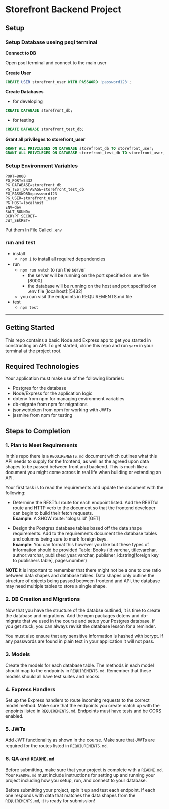 # Storefront Backend Project

## **Setup**

### **Setup Database useing psql terminal**

**Connect to DB**

Open psql terminal and connect to the main user

**Create User**

```sql
CREATE USER storefront_user WITH PASSWORD 'password123';
```

**Create Databases**

- for developing

```sql
CREATE DATABASE storefront_db;
```

- for testing

```sql
CREATE DATABASE storefront_test_db;
```

**Grant all privileges to storefront_user**

```sql
GRANT ALL PRIVILEGES ON DATABASE storefront_db TO storefront_user;
GRANT ALL PRIVILEGES ON DATABASE storefront_test_db TO storefront_user;
```

### **Setup Environment Variables**

```.env
PORT=8000
PG_PORT=5432
PG_DATABASE=storefront_db
PG_TEST_DATABASE=storefront_test_db
PG_PASSWORD=password123
PG_USER=storefront_user
PG_HOST=localhost
ENV=dev
SALT_ROUND=
BCRYPT_SECRET=
JWT_SECRET=
```

Put them In File Called `.env`

### **run and test**

- install
  - `npm i` to install all required dependencies
- run
  - `npm run watch` to run the server
    - the server will be running on the port specified on .env file [8000]
    - the database will be running on the host and port specified on .env file [localhost]:[5432]
  - you can visit the endpoints in REQUIREMENTS.md file
- test
  - `npm test`

---

## Getting Started

This repo contains a basic Node and Express app to get you started in constructing an API. To get started, clone this repo and run `yarn` in your terminal at the project root.

## Required Technologies

Your application must make use of the following libraries:

- Postgres for the database
- Node/Express for the application logic
- dotenv from npm for managing environment variables
- db-migrate from npm for migrations
- jsonwebtoken from npm for working with JWTs
- jasmine from npm for testing

## Steps to Completion

### 1. Plan to Meet Requirements

In this repo there is a `REQUIREMENTS.md` document which outlines what this API needs to supply for the frontend, as well as the agreed upon data shapes to be passed between front and backend. This is much like a document you might come across in real life when building or extending an API.

Your first task is to read the requirements and update the document with the following:

- Determine the RESTful route for each endpoint listed. Add the RESTful route and HTTP verb to the document so that the frontend developer can begin to build their fetch requests.  
  **Example**: A SHOW route: 'blogs/:id' [GET]

- Design the Postgres database tables based off the data shape requirements. Add to the requirements document the database tables and columns being sure to mark foreign keys.  
  **Example**: You can format this however you like but these types of information should be provided
  Table: Books (id:varchar, title:varchar, author:varchar, published_year:varchar, publisher_id:string[foreign key to publishers table], pages:number)

**NOTE** It is important to remember that there might not be a one to one ratio between data shapes and database tables. Data shapes only outline the structure of objects being passed between frontend and API, the database may need multiple tables to store a single shape.

### 2. DB Creation and Migrations

Now that you have the structure of the databse outlined, it is time to create the database and migrations. Add the npm packages dotenv and db-migrate that we used in the course and setup your Postgres database. If you get stuck, you can always revisit the database lesson for a reminder.

You must also ensure that any sensitive information is hashed with bcrypt. If any passwords are found in plain text in your application it will not pass.

### 3. Models

Create the models for each database table. The methods in each model should map to the endpoints in `REQUIREMENTS.md`. Remember that these models should all have test suites and mocks.

### 4. Express Handlers

Set up the Express handlers to route incoming requests to the correct model method. Make sure that the endpoints you create match up with the enpoints listed in `REQUIREMENTS.md`. Endpoints must have tests and be CORS enabled.

### 5. JWTs

Add JWT functionality as shown in the course. Make sure that JWTs are required for the routes listed in `REQUIUREMENTS.md`.

### 6. QA and `README.md`

Before submitting, make sure that your project is complete with a `README.md`. Your `README.md` must include instructions for setting up and running your project including how you setup, run, and connect to your database.

Before submitting your project, spin it up and test each endpoint. If each one responds with data that matches the data shapes from the `REQUIREMENTS.md`, it is ready for submission!
